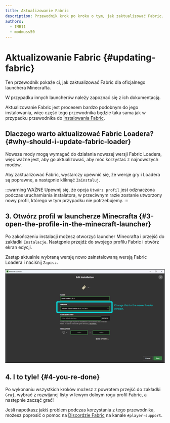 ```yaml
---
title: Aktualizowanie Fabric
description: Przewodnik krok po kroku o tym, jak zaktualizować Fabric.
authors:
  - IMB11
  - modmuss50
---
```


# Aktualizowanie Fabric {#updating-fabric}

Ten przewodnik pokaże ci, jak zaktualizować Fabric dla oficjalnego launchera Minecrafta.

W przypadku innych launcherów należy zapoznać się z ich dokumentacją.

Aktualizowanie Fabric jest procesem bardzo podobnym do jego instalowania, więc część tego przewodnika będzie taka sama jak w przypadku przewodnika do [instalowania Fabric](./installing-fabric).

## Dlaczego warto aktualizować Fabric Loadera? {#why-should-i-update-fabric-loader}

Nowsze mody mogą wymagać do działania nowszej wersji Fabric Loadera, więc ważne jest, aby go aktualizować, aby móc korzystać z najnowszych modów.

<!-- Include steps from installing guide, no need to repeat them. -->

<!--@include: ./installing-fabric.md{12,41}-->

Aby zaktualizować Fabric, wystarczy upewnić się, że wersje gry i Loadera są poprawne, a następnie kliknąć `Zainstaluj`.

:::warning WAŻNE
Upewnij się, że opcja `Utwórz profil` jest odznaczona podczas uruchamiania instalatora, w przeciwnym razie zostanie utworzony nowy profil, którego w tym przypadku nie potrzebujemy.
:::

## 3. Otwórz profil w launcherze Minecrafta {#3-open-the-profile-in-the-minecraft-launcher}

Po zakończeniu instalacji możesz otworzyć launcher Minecrafta i przejść do zakładki `Instalacje`. Następnie przejdź do swojego profilu Fabric i otwórz ekran edycji.

Zastąp aktualnie wybraną wersję nowo zainstalowaną wersją Fabric Loadera i naciśnij `Zapisz`.

![Aktualizowanie wersji Fabric Loadera w launcherze Minecrafta](/assets/players/updating-fabric.png)

## 4. I to tyle! {#4-you-re-done}

Po wykonaniu wszystkich kroków możesz z powrotem przejść do zakładki `Graj`, wybrać z rozwijanej listy w lewym dolnym rogu profil Fabric, a następnie zacząć grać!

Jeśli napotkasz jakiś problem podczas korzystania z tego przewodnika, możesz poprosić o pomoc na [Discordzie Fabric](https://discord.gg/v6v4pMv) na kanale `#player-support`.
